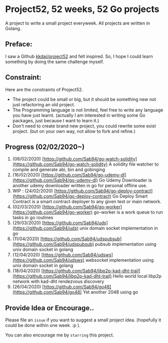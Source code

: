# Project52, 52 weeks, 52 Go projects

A project to write a small project everyweek. All projects are written in Golang.

## Preface:

I saw a Github [kkdai/project52](https://github.com/kkdai/project52) and felt inspired. So, I hope I could learn something by doing the same challenge myself.

## Constraint:

Here are the constraints of Project52.

- The project could be small or big, but it should be something new not just refactoring an old project.
- The Programming language is not limited, feel free to write any language you have  just learnt. (actually I am interested in writing some Go packages, just because I want to learn it.)
- Don't need to create brand new project, you could rewrite some exist project. (but on your own way, not allow to fork and refine.)

## Progress (02/02/2020~)

1. (08/02/2020) [https://github.com/Sab94/go-watch-solidity](https://github.com/Sab94/go-watch-solidity) A solidity file watcher to compile and generate abi, bin and gobinging
2. (16/02/2020) [https://github.com/Sab94/go-udemy-dl](https://github.com/Sab94/go-udemy-dl) Go Udemy Downloader is another udemy downloader written in go for personal offline use.
3. WIP : (24/02/2020) [https://github.com/Sab94/go-deploy-contract](https://github.com/Sab94/go-deploy-contract) Go Deploy Smart Contract is a smart contract deployer to any given test or main network.
4. (02/03/2020) [https://github.com/Sab94/go-worker](https://github.com/Sab94/go-worker) go-worker is a work queue to run tasks in go routines
5. (29/03/2020) [https://github.com/Sab94/uds](https://github.com/Sab94/uds) unix domain socket implementation in go
6. (11/04/2020) [https://github.com/Sab94/udspubsub](https://github.com/Sab94/udspubsub) pubsub implementation using unix domain socket in golang
7. (12/04/2020) [https://github.com/Sab94/udsws](https://github.com/Sab94/udsws) websocket implementation using unix domain socket in golang
8. (18/04/2020) [https://github.com/Sab94/libp2p-kad-dht-trail](https://github.com/Sab94/libp2p-kad-dht-trail) Hello world local libp2p network with kad-dht rendezvous discovery
9. (26/04/2020) [https://github.com/Sab94/go48](https://github.com/Sab94/go48) Yet another 2048 using go

## Provide Idea or Encourage..

Please file an `issue` if you want to suggest a small project idea. (hopefully it could be done within one week.  :p ).

You can also encourage me by `starring` this project.

